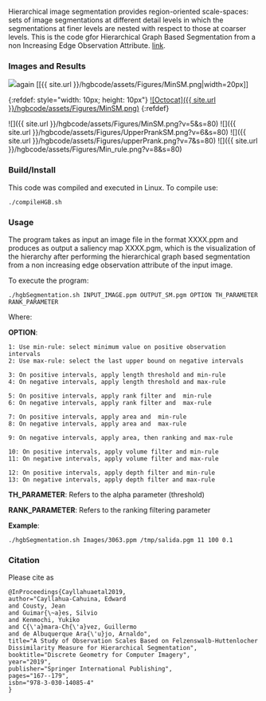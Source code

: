 Hierarchical image segmentation provides region-oriented scale-spaces:
sets of image segmentations at different detail levels in which the
segmentations at finer levels are nested with respect to those at
coarser levels. This is the code gfor Hierarchical Graph Based Segmentation from a non Increasing Edge Observation Attribute. [link](https://link.springer.com/chapter/10.1007/978-3-030-14085-4_14). 

### Images and Results
![](https://cayllahe.github.io/hgbcode/assets/Figures/2010_000666.png?v=4&s=30)again
[[{{ site.url }}/hgbcode/assets/Figures/MinSM.png|width=20px]]

{:refdef: style="width: 10px; height: 10px"}
[![Octocat]({{ site.url }}/hgbcode/assets/Figures/MinSM.png)](./somelink)
{:refdef}


![]({{ site.url }}/hgbcode/assets/Figures/MinSM.png?v=5&s=80) 
![]({{ site.url }}/hgbcode/assets/Figures/UpperPrankSM.png?v=6&s=80)
![]({{ site.url }}/hgbcode/assets/Figures/upperPrank.png?v=7&s=80)
![]({{ site.url }}/hgbcode/assets/Figures/Min_rule.png?v=8&s=80)

### Build/Install
This code was compiled and executed in Linux. To compile use:
``` 
./compileHGB.sh
```
### Usage 
The program takes as input an image file in the format XXXX.ppm and produces as output a saliency map XXXX.pgm, which is the visualization of the hierarchy after performing the hierarchical graph based segmentation from a non increasing edge observation attribute of the input image. 

To execute the program: 

```
./hgbSegmentation.sh INPUT_IMAGE.ppm OUTPUT_SM.pgm OPTION TH_PARAMETER RANK_PARAMETER
```
Where:  

**OPTION**:

```
1: Use min-rule: select minimum value on positive observation intervals
2: Use max-rule: select the last upper bound on negative intervals

3: On positive intervals, apply length threshold and min-rule
4: On negative intervals, apply length threshold and max-rule

5: On positive intervals, apply rank filter and  min-rule
6: On negative intervals, apply rank filter and  max-rule

7: On positive intervals, apply area and  min-rule
8: On negative intervals, apply area and  max-rule

9: On negative intervals, apply area, then ranking and max-rule

10: On positive intervals, apply volume filter and min-rule
11: On negative intervals, apply volume filter and max-rule

12: On positive intervals, apply depth filter and min-rule
13: On negative intervals, apply depth filter and max-rule
```

**TH_PARAMETER**: Refers to the  alpha parameter (threshold) 

**RANK_PARAMETER**: Refers to the ranking filtering parameter

**Example**: 
```
./hgbSegmentation.sh Images/3063.ppm /tmp/salida.pgm 11 100 0.1 
```

### Citation 
Please cite as

```
@InProceedings{Cayllahuaetal2019,
author="Cayllahua-Cahuina, Edward
and Cousty, Jean
and Guimar{\~a}es, Silvio
and Kenmochi, Yukiko
and C{\'a}mara-Ch{\'a}vez, Guillermo
and de Albuquerque Ara{\'u}jo, Arnaldo",
title="A Study of Observation Scales Based on Felzenswalb-Huttenlocher Dissimilarity Measure for Hierarchical Segmentation",
booktitle="Discrete Geometry for Computer Imagery",
year="2019",
publisher="Springer International Publishing",
pages="167--179",
isbn="978-3-030-14085-4"
}
```


